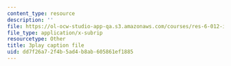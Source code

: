 ```yaml
---
content_type: resource
description: ''
file: https://ol-ocw-studio-app-qa.s3.amazonaws.com/courses/res-6-012-introduction-to-probability-spring-2018/dd7f26a72f4b5ad4b8ab605861ef1885_LBiYeL4qD2M.vtt
file_type: application/x-subrip
resourcetype: Other
title: 3play caption file
uid: dd7f26a7-2f4b-5ad4-b8ab-605861ef1885
---
```

